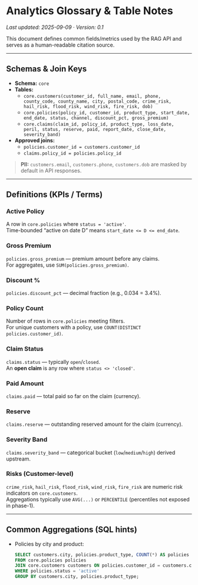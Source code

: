 # Analytics Glossary & Table Notes
_Last updated: 2025-09-09 · Version: 0.1_

This document defines common fields/metrics used by the RAG API and serves as a human-readable citation source.

---

## Schemas & Join Keys
- **Schema:** `core`
- **Tables:**
  - `core.customers(customer_id, full_name, email, phone, county_code, county_name, city, postal_code, crime_risk, hail_risk, flood_risk, wind_risk, fire_risk, dob)`
  - `core.policies(policy_id, customer_id, product_type, start_date, end_date, status, channel, discount_pct, gross_premium)`
  - `core.claims(claim_id, policy_id, product_type, loss_date, peril, status, reserve, paid, report_date, close_date, severity_band)`
- **Approved joins:**
  - `policies.customer_id = customers.customer_id`
  - `claims.policy_id = policies.policy_id`

> **PII:** `customers.email`, `customers.phone`, `customers.dob` are masked by default in API responses.

---

## Definitions (KPIs / Terms)

### Active Policy
A row in `core.policies` where `status = 'active'`.  
Time-bounded “active on date D” means `start_date <= D <= end_date`.

### Gross Premium
`policies.gross_premium` — premium amount before any claims.  
For aggregates, use `SUM(policies.gross_premium)`.

### Discount %
`policies.discount_pct` — decimal fraction (e.g., 0.034 = 3.4%).

### Policy Count
Number of rows in `core.policies` meeting filters.  
For unique customers with a policy, use `COUNT(DISTINCT policies.customer_id)`.

### Claim Status
`claims.status` — typically `open`/`closed`.  
An **open claim** is any row where `status <> 'closed'`.

### Paid Amount
`claims.paid` — total paid so far on the claim (currency).

### Reserve
`claims.reserve` — outstanding reserved amount for the claim (currency).

### Severity Band
`claims.severity_band` — categorical bucket (`low`/`medium`/`high`) derived upstream.

### Risks (Customer-level)
`crime_risk`, `hail_risk`, `flood_risk`, `wind_risk`, `fire_risk` are numeric risk indicators on `core.customers`.  
Aggregations typically use `AVG(...)` or `PERCENTILE` (percentiles not exposed in phase-1).

---

## Common Aggregations (SQL hints)

- Policies by city and product:
  ```sql
  SELECT customers.city, policies.product_type, COUNT(*) AS policies
  FROM core.policies policies
  JOIN core.customers customers ON policies.customer_id = customers.customer_id
  WHERE policies.status = 'active'
  GROUP BY customers.city, policies.product_type;
